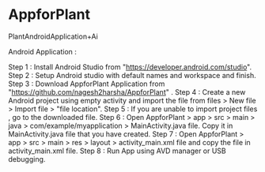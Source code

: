 # AppforPlant
PlantAndroidApplication+Ai

Android Application :

Step 1 : Install Android Studio from "https://developer.android.com/studio".
Step 2 : Setup Android studio with default names and workspace and finish.
Step 3 : Download AppforPlant Application from "https://github.com/nagesh2harsha/AppforPlant" .
Step 4 : Create a new Android project using empty activity and import the file from files > New file > Import file > "file location".
Step 5 : If you are unable to import project files , go to the downloaded file.
Step 6 : Open AppforPlant > app > src > main > java > com/example/myapplication > MainActivity.java file.
         Copy it in MainActivity.java file that you have created.
Step 7 : Open AppforPlant > app > src > main > res > layout > activity_main.xml file and copy the file in activity_main.xml file. 
Step 8 : Run App using AVD manager or USB debugging.


